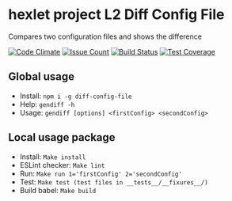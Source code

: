 # hexlet project L2 Diff Config File

Compares two configuration files and shows the difference

[![Code Climate](https://codeclimate.com/github/guar47/project-lvl2-s13/badges/gpa.svg)](https://codeclimate.com/github/guar47/project-lvl2-s13)
[![Issue Count](https://codeclimate.com/github/guar47/project-lvl2-s13/badges/issue_count.svg)](https://codeclimate.com/github/guar47/project-lvl2-s13)
[![Build Status](https://travis-ci.org/guar47/diffConfigFile.svg?branch=master)](https://travis-ci.org/guar47/diffConfigFile)
[![Test Coverage](https://codeclimate.com/github/guar47/project-lvl2-s13/badges/coverage.svg)](https://codeclimate.com/github/guar47/project-lvl2-s13/coverage)

## Global usage
* Install: `npm i -g diff-config-file`
* Help: `gendiff -h`
* Usage: `gendiff [options] <firstConfig> <secondConfig>`

## Local usage package
* Install: `Make install`
* ESLint checker: `Make lint`
* Run: `Make run 1='firstConfig' 2='secondConfig'`
* Test: `Make test (test files in __tests__/__fixures__/)`
* Build babel: `Make build`
